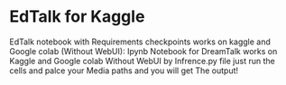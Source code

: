 # EdTalk for Kaggle
EdTalk notebook with Requirements checkpoints works on kaggle and Google colab (Without WebUI):
Ipynb Notebook for DreamTalk works on Kaggle and Google colab Without WebUI by Infrence.py file just run the cells and palce your Media paths and you will get The output!
